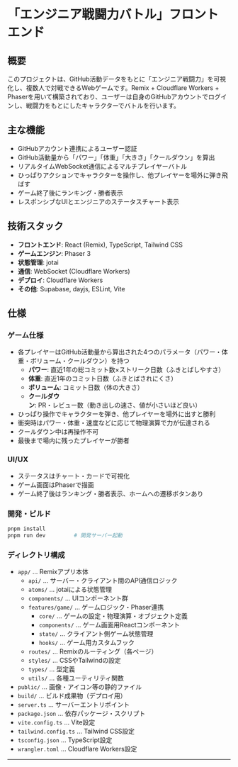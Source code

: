 # 「エンジニア戦闘力バトル」フロントエンド

## 概要

このプロジェクトは、GitHub活動データをもとに「エンジニア戦闘力」を可視化し、複数人で対戦できるWebゲームです。Remix + Cloudflare Workers + Phaserを用いて構築されており、ユーザーは自身のGitHubアカウントでログインし、戦闘力をもとにしたキャラクターでバトルを行います。

## 主な機能

- GitHubアカウント連携によるユーザー認証
- GitHub活動量から「パワー」「体重」「大きさ」「クールダウン」を算出
- リアルタイムWebSocket通信によるマルチプレイヤーバトル
- ひっぱりアクションでキャラクターを操作し、他プレイヤーを場外に弾き飛ばす
- ゲーム終了後にランキング・勝者表示
- レスポンシブなUIとエンジニアのステータスチャート表示

## 技術スタック

- **フロントエンド**: React (Remix), TypeScript, Tailwind CSS
- **ゲームエンジン**: Phaser 3
- **状態管理**: jotai
- **通信**: WebSocket (Cloudflare Workers)
- **デプロイ**: Cloudflare Workers
- **その他**: Supabase, dayjs, ESLint, Vite

## 仕様

### ゲーム仕様

- 各プレイヤーはGitHub活動量から算出された4つのパラメータ（パワー・体重・ボリューム・クールダウン）を持つ
  - **パワー**: 直近1年の総コミット数×ストリーク日数（ふきとばしやすさ）
  - **体重**: 直近1年のコミット日数（ふきとばされにくさ）
  - **ボリューム**: コミット日数（体の大きさ）
  - **クールダウン**: PR・レビュー数（動き出しの速さ、値が小さいほど良い）
- ひっぱり操作でキャラクターを弾き、他プレイヤーを場外に出すと勝利
- 衝突時はパワー・体重・速度などに応じて物理演算で力が伝達される
- クールダウン中は再操作不可
- 最後まで場内に残ったプレイヤーが勝者

### UI/UX

- ステータスはチャート・カードで可視化
- ゲーム画面はPhaserで描画
- ゲーム終了後はランキング・勝者表示、ホームへの遷移ボタンあり

### 開発・ビルド

```sh
pnpm install
pnpm run dev         # 開発サーバー起動
```

### ディレクトリ構成

- `app/` ... Remixアプリ本体
  - `api/` ... サーバー・クライアント間のAPI通信ロジック
  - `atoms/` ... jotaiによる状態管理
  - `components/` ... UIコンポーネント群
  - `features/game/` ... ゲームロジック・Phaser連携
    - `core/` ... ゲームの設定・物理演算・オブジェクト定義
    - `components/` ... ゲーム画面用Reactコンポーネント
    - `state/` ... クライアント側ゲーム状態管理
    - `hooks/` ... ゲーム用カスタムフック
  - `routes/` ... Remixのルーティング（各ページ）
  - `styles/` ... CSSやTailwindの設定
  - `types/` ... 型定義
  - `utils/` ... 各種ユーティリティ関数
- `public/` ... 画像・アイコン等の静的ファイル
- `build/` ... ビルド成果物（デプロイ用）
- `server.ts` ... サーバーエントリポイント
- `package.json` ... 依存パッケージ・スクリプト
- `vite.config.ts` ... Vite設定
- `tailwind.config.ts` ... Tailwind CSS設定
- `tsconfig.json` ... TypeScript設定
- `wrangler.toml` ... Cloudflare Workers設定

---
